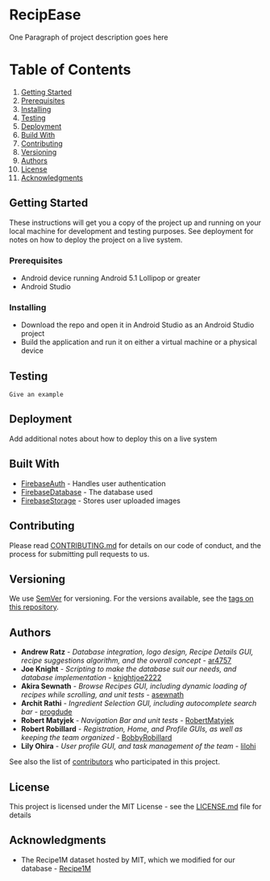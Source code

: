 # RecipEase

One Paragraph of project description goes here

# Table of Contents
1. [Getting Started](#Getting-Started)
  1. [Prerequisites](##Prerequisites)
  2. [Installing](##Installing)
2. [Testing](#Testing)
3. [Deployment](#Deployment)
4. [Build With](#Built-With)
5. [Contributing](#Contributing)
6. [Versioning](#Versioning)
7. [Authors](#Authors)
8. [License](#License)
9. [Acknowledgments](#Acknowledgments)

<a name="Getting-Started"></a>
## Getting Started

These instructions will get you a copy of the project up and running on your local machine for development and testing purposes. See deployment for notes on how to deploy the project on a live system.

<a name="Prerequisites"></a>
### Prerequisites

* Android device running Android 5.1 Lollipop or greater
* Android Studio

<a name="Installing"></a>
### Installing

* Download the repo and open it in Android Studio as an Android Studio project
* Build the application and run it on either a virtual machine or a physical device

<a name="Testing"></a>
## Testing

```
Give an example
```

<a name="Deployment"></a>
## Deployment

Add additional notes about how to deploy this on a live system

<a name="Built-With"></a>
## Built With

* [FirebaseAuth](https://firebase.google.com/products/auth/) - Handles user authentication
* [FirebaseDatabase](https://firebase.google.com/products/database) - The database used
* [FirebaseStorage](https://firebase.google.com/products/storage/) - Stores user uploaded images

<a name="Contributing"></a>
## Contributing

Please read [CONTRIBUTING.md](https://gist.github.com/PurpleBooth/b24679402957c63ec426) for details on our code of conduct, and the process for submitting pull requests to us.

<a name="Versioning"></a>
## Versioning

We use [SemVer](http://semver.org/) for versioning. For the versions available, see the [tags on this repository](https://github.com/your/project/tags). 

<a name="Authors"></a>
## Authors

* **Andrew Ratz** - *Database integration, logo design, Recipe Details GUI, recipe suggestions algorithm, and the overall concept* - [ar4757](https://github.com/ar4757)
* **Joe Knight** - *Scripting to make the database suit our needs, and database implementation* - [knightjoe2222](https://github.com/knightjoe2222)
* **Akira Sewnath** - *Browse Recipes GUI, including dynamic loading of recipes while scrolling, and unit tests* - [asewnath](https://github.com/asewnath)
* **Archit Rathi** - *Ingredient Selection GUI, including autocomplete search bar* - [progdude](https://github.com/progdude)
* **Robert Matyjek** - *Navigation Bar and unit tests* - [RobertMatyjek](https://github.com/RobertMatyjek)
* **Robert Robillard** - *Registration, Home, and Profile GUIs, as well as keeping the team organized* - [BobbyRobillard](https://github.com/BobbyRobillard)
* **Lily Ohira** - *User profile GUI, and task management of the team* - [lilohi](https://github.com/lilohi)

See also the list of [contributors](https://github.com/recipEase-admin/recipEase/contributors) who participated in this project.

<a name="License"></a>
## License

This project is licensed under the MIT License - see the [LICENSE.md](LICENSE.md) file for details

<a name="Acknowledgments"></a>
## Acknowledgments

* The Recipe1M dataset hosted by MIT, which we modified for our database - [Recipe1M](http://im2recipe.csail.mit.edu)
